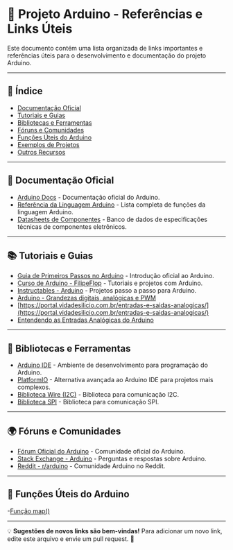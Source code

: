 # 🔌 Projeto Arduino - Referências e Links Úteis  

Este documento contém uma lista organizada de links importantes e referências úteis para o desenvolvimento e documentação do projeto Arduino.  

---

## 📂 Índice  
- [Documentação Oficial](#documentação-oficial)  
- [Tutoriais e Guias](#tutoriais-e-guias)  
- [Bibliotecas e Ferramentas](#bibliotecas-e-ferramentas)  
- [Fóruns e Comunidades](#fóruns-e-comunidades)  
- [Funções Úteis do Arduino](#funções-úteis-do-arduino)  
- [Exemplos de Projetos](#exemplos-de-projetos)  
- [Outros Recursos](#outros-recursos)  

---

## 📖 Documentação Oficial  
- [Arduino Docs](https://docs.arduino.cc/) - Documentação oficial do Arduino.  
- [Referência da Linguagem Arduino](https://www.arduino.cc/reference/en/) - Lista completa de funções da linguagem Arduino.  
- [Datasheets de Componentes](https://www.alldatasheet.com/) - Banco de dados de especificações técnicas de componentes eletrônicos.  

---

## 📚 Tutoriais e Guias  
- [Guia de Primeiros Passos no Arduino](https://www.arduino.cc/en/Guide) - Introdução oficial ao Arduino.  
- [Curso de Arduino - FilipeFlop](https://www.filipeflop.com/blog/arduino/) - Tutoriais e projetos com Arduino.  
- [Instructables - Arduino](https://www.instructables.com/circuits/arduino/) - Projetos passo a passo para Arduino.
- [Arduino - Grandezas digitais, analógicas e PWM](https://portal.vidadesilicio.com.br/grandezas-digitais-e-analogicas-e-pwm/)
- [https://portal.vidadesilicio.com.br/entradas-e-saidas-analogicas/](https://portal.vidadesilicio.com.br/entradas-e-saidas-analogicas/)
- [Entendendo as Entradas Analógicas do Arduino](https://embarcados.com.br/arduino-entradas-analogicas/)

---

## 🔧 Bibliotecas e Ferramentas  
- [Arduino IDE](https://www.arduino.cc/en/software) - Ambiente de desenvolvimento para programação do Arduino.  
- [PlatformIO](https://platformio.org/) - Alternativa avançada ao Arduino IDE para projetos mais complexos.  
- [Biblioteca Wire (I2C)](https://www.arduino.cc/en/reference/wire) - Biblioteca para comunicação I2C.  
- [Biblioteca SPI](https://www.arduino.cc/en/reference/SPI) - Biblioteca para comunicação SPI.  

---

## 🌍 Fóruns e Comunidades  
- [Fórum Oficial do Arduino](https://forum.arduino.cc/) - Comunidade oficial do Arduino.  
- [Stack Exchange - Arduino](https://arduino.stackexchange.com/) - Perguntas e respostas sobre Arduino.  
- [Reddit - r/arduino](https://www.reddit.com/r/arduino/) - Comunidade Arduino no Reddit.  

---

## 📌 Funções Úteis do Arduino  

-[Função map()](https://docs.arduino.cc/language-reference/en/functions/math/map/)

---

💡 **Sugestões de novos links são bem-vindas!** Para adicionar um novo link, edite este arquivo e envie um pull request. 🚀  
